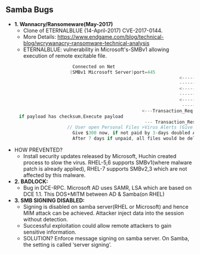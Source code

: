 ## Samba Bugs
- **1. Wannacry/Ransomeware(May-2017)**    
  - Clone of ETERNALBLUE (14-April-2017) CVE-2017-0144. 
  - More Details: https://www.endgame.com/blog/technical-blog/wcrywanacry-ransomware-technical-analysis
  - ETERNALBLUE: vulnerability in Microsoft's-SMBv1 allowing execution of remote excitable file.
```c
                         Connected on Net
                        (SMBv1 Microsoft Server)port=445                                     Hacker
                                                                 <-------NegoProtReq-------
                                                                 -------NegoProtRes------>
                                                                 <-------SessSetUpReq-------
                                                                 -------SessSetUpRes------>
                                                                 <-------TreeConnReq-------
                                                                  -------TreeConnRes------>
                                                   <---Transaction_Req(payload = a.exe(virus))--        
     if payload has checksum,Execute payload
                                                    --- Transaction_Res-->                          
                       // User open Personal Files >Virus Alerts (Give me Money)
                         Give $300 now, if not paid by 3-days doubled Amount $600
                         After 7 days if unpaid, all files would be deleted
```                         
  - HOW PREVENTED? 
    - Install security updates released by Microsoft, Huchin created process to slow the virus. RHEL-5,6 supports SMBv1(where malware patch is already applied), RHEL-7 supports SMBv2,3 which are not affected by this malware.
- **2. BADLOCK:** 
  - Bug in DCE-RPC. Microsoft AD uses  SAMR, LSA which are based on DCE 1.1. This DOS+MITM between AD & Samba(on RHEL)
- **3. SMB SIGNING DISABLED:**  
  - Signing is disabled on samba server(RHEL or Microsoft) and hence MIM attack can be achieved. Attacker inject data into the session without detection. 
  - Successful exploitation could allow remote attackers to gain sensitive information.    
  - SOLUTION? Enforce message signing on samba server. On Samba, the setting is called ‘server signing’.
